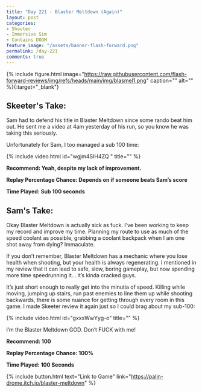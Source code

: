 ```yaml
---
title: "Day 221 - Blaster Meltdown (Again)"
layout: post
categories:
- Shooter
- Immersive Sim
- Contains DOOM
feature_image: "/assets/banner-flash-forward.png"
permalink: /day-221
comments: true
---
```


{% include figure.html image="https://raw.githubusercontent.com/flash-forward-reviews/img/refs/heads/main/img/blasmel1.png" caption="" alt="" %}{:target="_blank"}

## Skeeter's Take:

Sam had to defend his title in Blaster Meltdown since some rando beat him out. He sent me a video at 4am yesterday of his run, so you know he was taking this seriously. 

Unfortunately for Sam, I too managed a sub 100 time: 

{% include video.html id="wgjm4SIH4ZQ " title="" %}

**Recommend: Yeah, despite my lack of improvement.**

**Replay Percentage Chance: Depends on if someone beats Sam’s score**

**Time Played: Sub 100 seconds**

## Sam's Take:

Okay Blaster Meltdown is actually sick as fuck. I’ve been working to keep my record and improve my time. Planning my route to use as much of the speed coolant as possible, grabbing a coolant backpack when I am one shot away from dying? Immaculate.

If you don’t remember, Blaster Meltdown has a mechanic where you lose health when shooting, but your health is always regenerating. I mentioned in my review that it can lead to safe, slow, boring gameplay, but now spending more time speedrunning it... it’s kinda cracked guys.

It’s just short enough to really get into the minutia of speed. Killing while moving, jumping up stairs, run past enemies to line them up while shooting backwards, there is some nuance for getting through every room in this game. I made Skeeter review it again just so I could brag about my sub-100:

{% include video.html id="gxxxWwYyg-o" title="" %}

I’m the Blaster Meltdown GOD. Don’t FUCK with me!

**Recommend: 100** 

**Replay Percentage Chance: 100%**

**Time Played: 100 Seconds**

{% include button.html text="Link to Game" link="https://palin-drome.itch.io/blaster-meltdown" %}